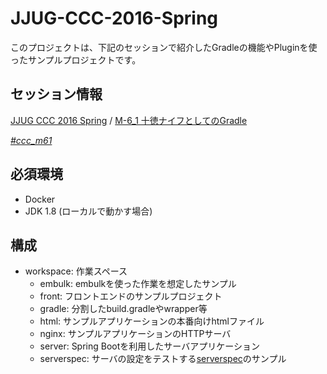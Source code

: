 # JJUG-CCC-2016-Spring

このプロジェクトは、下記のセッションで紹介したGradleの機能やPluginを使ったサンプルプロジェクトです。

## セッション情報

[JJUG CCC 2016 Spring](http://www.java-users.jp/?page_id=2377) / [M-6_1 十徳ナイフとしてのGradle](http://www.java-users.jp/?page_id=2396#M-6_1)

*[#ccc_m61](https://twitter.com/search?f=tweets&q=%23ccc_m61&src=typd)*

## 必須環境

* Docker
* JDK 1.8 (ローカルで動かす場合)

## 構成

* workspace: 作業スペース
  * embulk: embulkを使った作業を想定したサンプル
  * front: フロントエンドのサンプルプロジェクト
  * gradle: 分割したbuild.gradleやwrapper等
  * html: サンプルアプリケーションの本番向けhtmlファイル
  * nginx: サンプルアプリケーションのHTTPサーバ
  * server: Spring Bootを利用したサーバアプリケーション
  * serverspec: サーバの設定をテストする[serverspec](http://serverspec.org)のサンプル

